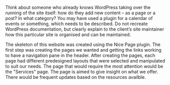 Think about someone who already knows WordPress taking over the running of the site itself: how do they add new content – as a page or a post? In what category? You may have used a plugin for a calendar of events or something, which needs to be described. Do not recreate WordPress documentation, but clearly explain to the client’s site maintainer how this particular site is organised and can be maintained.

The skeleton of this website was created using the Nice Page plugin. The first step was creating the pages we wanted and getting the links working to have a navigation pane in the header. After creating the pages, each page had different predesigned layouts that were selected and manipulated to suit our needs. The page that would require the most attention would be the "Services" page. The page is aimed to give insight on what we offer. There would be frequent updates based on the resources availble. 
